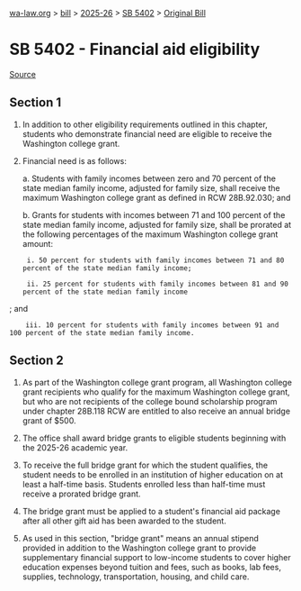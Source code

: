[wa-law.org](/) > [bill](/bill/) > [2025-26](/bill/2025-26/) > [SB 5402](/bill/2025-26/sb/5402/) > [Original Bill](/bill/2025-26/sb/5402/1/)

# SB 5402 - Financial aid eligibility

[Source](http://lawfilesext.leg.wa.gov/biennium/2025-26/Pdf/Bills/Senate%20Bills/5402.pdf)

## Section 1
1. In addition to other eligibility requirements outlined in this chapter, students who demonstrate financial need are eligible to receive the Washington college grant.

2. Financial need is as follows:

    a. Students with family incomes between zero and 70 percent of the state median family income, adjusted for family size, shall receive the maximum Washington college grant as defined in RCW 28B.92.030; and

    b. Grants for students with incomes between 71 and 100 percent of the state median family income, adjusted for family size, shall be prorated at the following percentages of the maximum Washington college grant amount:

        i. 50 percent for students with family incomes between 71 and 80 percent of the state median family income;

        ii. 25 percent for students with family incomes between 81 and 90 percent of the state median family income

; and

        iii. 10 percent for students with family incomes between 91 and 100 percent of the state median family income.

## Section 2
1. As part of the Washington college grant program, all Washington college grant recipients who qualify for the maximum Washington college grant, but who are not recipients of the college bound scholarship program under chapter 28B.118 RCW are entitled to also receive an annual bridge grant of $500.

2. The office shall award bridge grants to eligible students beginning with the 2025-26 academic year.

3. To receive the full bridge grant for which the student qualifies, the student needs to be enrolled in an institution of higher education on at least a half-time basis. Students enrolled less than half-time must receive a prorated bridge grant.

4. The bridge grant must be applied to a student's financial aid package after all other gift aid has been awarded to the student.

5. As used in this section, "bridge grant" means an annual stipend provided in addition to the Washington college grant to provide supplementary financial support to low-income students to cover higher education expenses beyond tuition and fees, such as books, lab fees, supplies, technology, transportation, housing, and child care.

